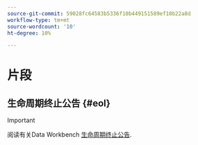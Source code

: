```yaml
---
source-git-commit: 59028fc64583b5336f10b449151589ef10b22a8d
workflow-type: tm+mt
source-wordcount: '10'
ht-degree: 10%

---
```

# 片段

## 生命周期终止公告 {#eol}

>[!IMPORTANT]
>
>阅读有关Data Workbench [生命周期终止公告](/help/home/eol.md).
